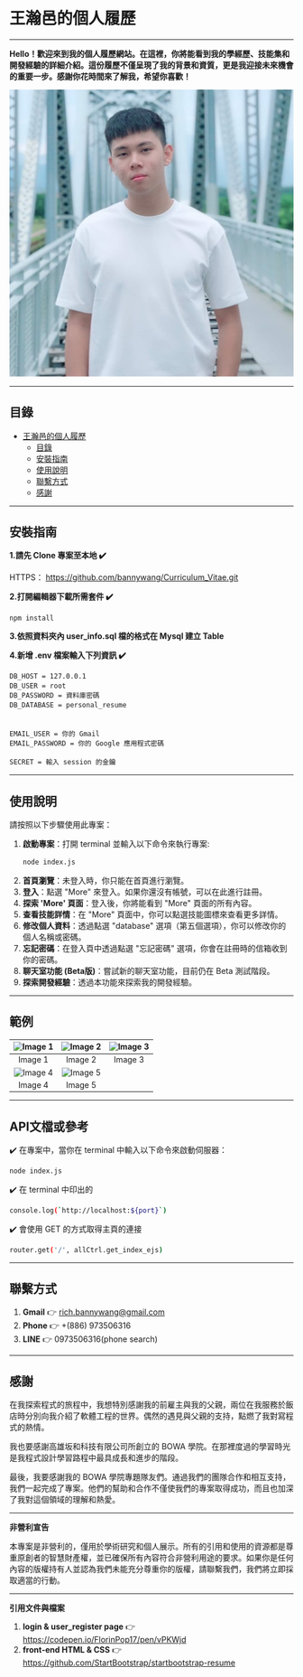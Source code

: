# 王瀚邑的個人履歷

---

**Hello！歡迎來到我的個人履歷網站。在這裡，你將能看到我的學經歷、技能集和開發經驗的詳細介紹。這份履歷不僅呈現了我的背景和資質，更是我迎接未來機會的重要一步。感謝你花時間來了解我，希望你喜歡！**

![王瀚邑的照片或相關圖片](./assets/img/banny.jpg)

---

## 目錄

- [王瀚邑的個人履歷](#王瀚邑的個人履歷)
  - [目錄](#目錄)
  - [安裝指南](#安裝指南)
  - [使用說明](#使用說明)
  - [聯繫方式](#聯繫方式)
  - [感謝](#感謝)
---

## 安裝指南

**1.請先 Clone 專案至本地 ✔️**

HTTPS：
https://github.com/bannywang/Curriculum_Vitae.git

**2.打開編輯器下載所需套件 ✔️**

```npm install```

**3.依照資料夾內 user_info.sql 檔的格式在 Mysql 建立 Table**

**4.新增 .env 檔案輸入下列資訊 ✔️**

``` sh 
DB_HOST = 127.0.0.1
DB_USER = root
DB_PASSWORD = 資料庫密碼
DB_DATABASE = personal_resume


EMAIL_USER = 你的 Gmail
EMAIL_PASSWORD = 你的 Google 應用程式密碼

SECRET = 輸入 session 的金鑰
```

---

## 使用說明

請按照以下步驟使用此專案：

1. **啟動專案**：打開 terminal 並輸入以下命令來執行專案:
   ```sh
   node index.js
2. **首頁瀏覽**：未登入時，你只能在首頁進行瀏覽。
3. **登入**：點選 "More" 來登入。如果你還沒有帳號，可以在此進行註冊。
4. **探索 'More' 頁面**：登入後，你將能看到 "More" 頁面的所有內容。
5. **查看技能詳情**：在 "More" 頁面中，你可以點選技能圖標來查看更多詳情。
6. **修改個人資料**：透過點選 "database" 選項（第五個選項），你可以修改你的個人名稱或密碼。
7. **忘記密碼**：在登入頁中透過點選 "忘記密碼" 選項，你會在註冊時的信箱收到你的密碼。
8. **聊天室功能 (Beta版)**：嘗試新的聊天室功能，目前仍在 Beta 測試階段。
9. **探索開發經驗**：透過本功能來探索我的開發經驗。

---

## 範例

| ![Image 1](./assets/product_example/img%20(1).jpg) | ![Image 2](./assets/product_example/img%20(2).jpg) | ![Image 3](./assets/product_example/img%20(3).jpg) |
|:-------------------------------------------------:|:-------------------------------------------------:|:-------------------------------------------------:|
|                       Image 1                      |                       Image 2                      |                       Image 3                      |
| ![Image 4](./assets/product_example/img%20(4).jpg) | ![Image 5](./assets/product_example/img%20(5).jpg) |                                                  |
|                       Image 4                      |                       Image 5                      |                                                  |


---

## API文檔或參考

✔️ 在專案中，當你在 terminal 中輸入以下命令來啟動伺服器：

```sh
node index.js
```

✔️ 在 terminal 中印出的 

```sh
console.log(`http://localhost:${port}`)
```

✔️ 會使用 GET 的方式取得主頁的連接

```sh
router.get('/', allCtrl.get_index_ejs)
```

---
## 聯繫方式

1. **Gmail** 👉 rich.bannywang@gmail.com
2. **Phone** 👉 +(886) 973506316
3. **LINE** 👉 0973506316(phone search)

---

## 感謝

在我探索程式的旅程中，我想特別感謝我的前雇主與我的父親，兩位在我服務於飯店時分別向我介紹了軟體工程的世界。偶然的遇見與父親的支持，點燃了我對寫程式的熱情。

我也要感謝高雄坂和科技有限公司所創立的 BOWA 學院。在那裡度過的學習時光是我程式設計學習路程中最具成長和進步的階段。

最後，我要感謝我的 BOWA 學院專題隊友們。通過我們的團隊合作和相互支持，我們一起完成了專案。他們的幫助和合作不僅使我們的專案取得成功，而且也加深了我對這個領域的理解和熱愛。

---

**非營利宣告**

本專案是非營利的，僅用於學術研究和個人展示。所有的引用和使用的資源都是尊重原創者的智慧財產權，並已確保所有內容符合非營利用途的要求。如果你是任何內容的版權持有人並認為我們未能充分尊重你的版權，請聯繫我們，我們將立即採取適當的行動。

---

**引用文件與檔案**

1. **login & user_register page** 👉 https://codepen.io/FlorinPop17/pen/vPKWjd
2. **front-end HTML & CSS** 👉 https://github.com/StartBootstrap/startbootstrap-resume

